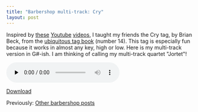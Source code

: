 ```yaml
---
title: "Barbershop multi-track: Cry"
layout: post
---
```


Inspired by <a href="http://www.youtube.com/watch?v=imHoaelEzOc&amp;feature=related">these</a> <a href="http://www.youtube.com/watch?v=DUkWlxyV4Zw">Youtube</a> <a href="http://www.youtube.com/watch?v=4mk-AtNLfrM">videos</a>, I taught my friends the Cry tag, by Brian Beck, from the <a href="http://www.stampedecitychorus.com/classic_tags_men2.pdf">ubiquitous tag book</a> (number 14). This tag is especially fun because it works in almost any key, high or low. Here is my multi-track version in G#-ish. I am thinking of calling my multi-track quartet "Jortet"!

<audio id="wp_mep_50" src="/uploads/2008/05/cry.mp3" type="audio/mp3"    controls="controls" preload="none"  ></audio>

<a href="/uploads/2008/05/cry.mp3">Download</a>

Previously: <a href="http://blog.classicalcode.com/category/music/barbershop/">Other barbershop posts</a>
